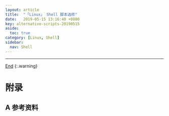 ```yaml
---
layout: article
title:  "「Linux」 Shell 脚本选修"
date:   2019-05-15 13:16:40 +0800
key: alternative-scripts-20190515
aside:
  toc: true
category: [Linux, Shell]
sidebar:
  nav: Shell
---
```

<span id="head"></span>
<!--more-->




-------------------  
[End](#head)
{:.warning}  


# 附录
## A 参考资料
